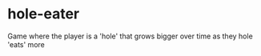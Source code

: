 # hole-eater
Game where the player is a 'hole' that grows bigger over time as they hole 'eats' more
